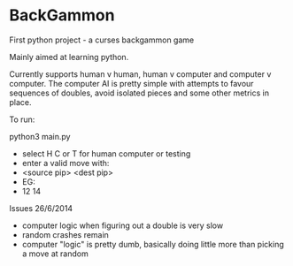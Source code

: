 BackGammon
==========

First python project - a curses backgammon game

Mainly aimed at learning python. 

Currently supports human v human, human v computer and computer v computer. The computer AI is pretty simple with attempts to favour sequences of doubles, avoid isolated pieces and some other metrics in place.

To run:

python3 main.py


* select H C or T for human computer or testing
* enter a valid move with:
 * &lt;source pip&gt; &lt;dest pip&gt;
 * EG:
 * 12 14

Issues 26/6/2014
* computer logic when figuring out a double is very slow
* random crashes remain
* computer "logic" is pretty dumb, basically doing little more than picking a move at random

